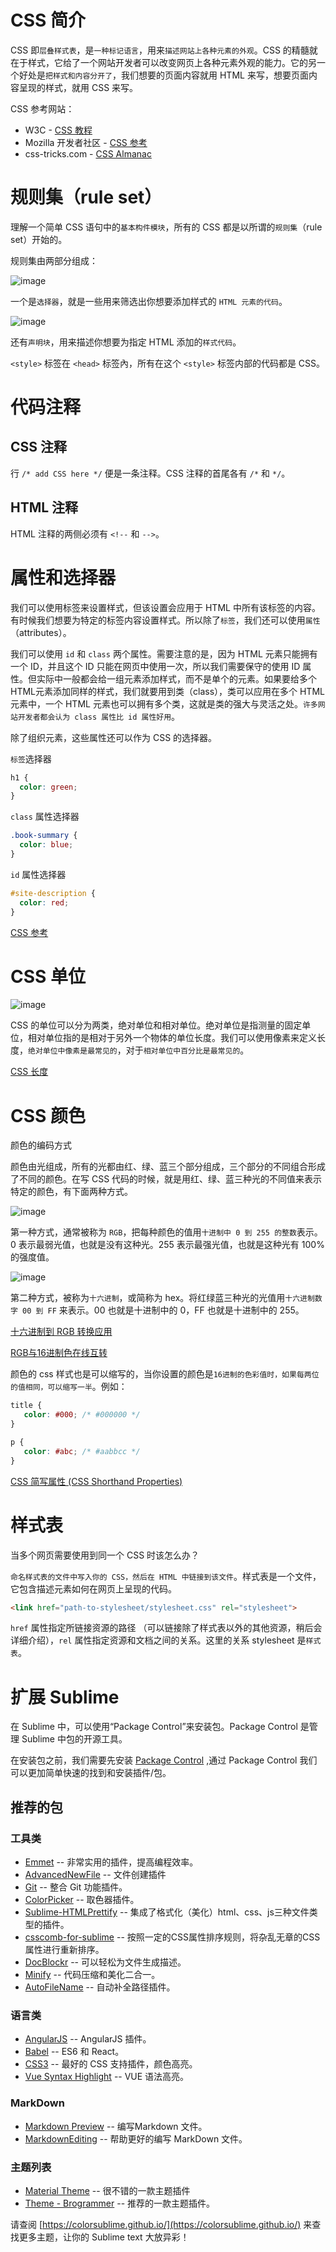 # CSS 简介

CSS 即`层叠样式表`，是`一种标记语言`，用来`描述网站上各种元素的外观`。CSS 的精髓就在于样式，它给了一个网站开发者可以改变网页上各种元素外观的能力。它的另一个好处是`把样式和内容分开了`，我们想要的页面内容就用 HTML 来写，想要页面内容呈现的样式，就用 CSS 来写。

CSS 参考网站：

* W3C - [CSS 教程](https://www.w3schools.com/css/)
* Mozilla 开发者社区 - [CSS 参考](https://developer.mozilla.org/zh-CN/docs/Web/CSS/Reference)
* css-tricks.com - [CSS Almanac](https://css-tricks.com/almanac/)

# 规则集（rule set）

理解一个简单 CSS 语句中的`基本构件模块`，所有的 CSS 都是以所谓的`规则集`（rule set）开始的。

规则集由两部分组成：

![image](https://github.com/huabinzhang427/memory-game/blob/master/docs/imgs/2018080209472532.png)

一个是`选择器`，就是一些用来筛选出你想要添加样式的 `HTML 元素的代码`。

![image](https://github.com/huabinzhang427/memory-game/blob/master/docs/imgs/20180802094742807.png)

还有`声明块`，用来描述你想要为指定 HTML 添加的`样式代码`。

`<style>` 标签在 `<head>` 标签內，所有在这个 `<style>` 标签内部的代码都是 CSS。

# 代码注释

## CSS 注释

行 `/* add CSS here */` 便是一条注释。CSS 注释的首尾各有 `/*` 和 `*/`。

## HTML 注释

HTML 注释的两侧必须有 `<!--` 和 `-->`。

# 属性和选择器

我们可以使用标签来设置样式，但该设置会应用于 HTML 中所有该标签的内容。有时候我们想要为特定的标签内容设置样式。所以除了`标签`，我们还可以使用`属性`（attributes）。

我们可以使用 `id` 和 `class` 两个属性。需要注意的是，因为 HTML 元素只能拥有一个 ID，并且这个 ID 只能在网页中使用一次，所以我们需要保守的使用 ID 属性。但实际中一般都会给一组元素添加样式，而不是单个的元素。如果要给多个 HTML元素添加同样的样式，我们就要用到类（class），类可以应用在多个 HTML 元素中，一个 HTML 元素也可以拥有多个类，这就是类的强大与灵活之处。`许多网站开发者都会认为 class 属性比 id 属性好用`。

除了组织元素，这些属性还可以作为 CSS 的选择器。


`标签`选择器

```css
h1 {
  color: green;
}
```

`class` 属性选择器

```css
.book-summary {
  color: blue;
}
```

`id` 属性选择器

```css
#site-description {
  color: red;
}
```

[CSS 参考](https://developer.mozilla.org/zh-CN/docs/Web/CSS/Reference)


# CSS 单位

![image](https://github.com/huabinzhang427/memory-game/blob/master/docs/imgs/20180802114728541.png)

CSS 的单位可以分为两类，绝对单位和相对单位。绝对单位是指测量的固定单位，相对单位指的是相对于另外一个物体的单位长度。我们可以使用像素来定义长度，`绝对单位中像素是最常见的`，对于`相对单位中百分比是最常见的`。

[CSS 长度](https://developer.mozilla.org/zh-CN/docs/Web/CSS/length)

# CSS 颜色

颜色的编码方式

颜色由光组成，所有的光都由红、绿、蓝三个部分组成，三个部分的不同组合形成了不同的颜色。在写 CSS 代码的时候，就是用红、绿、蓝三种光的不同值来表示特定的颜色，有下面两种方式。

![image](https://github.com/huabinzhang427/memory-game/blob/master/docs/imgs/20180802124348550.png)

第一种方式，通常被称为 `RGB`，把每种颜色的值用`十进制中 0 到 255 的整数`表示。0 表示最弱光值，也就是没有这种光。255 表示最强光值，也就是这种光有 100% 的强度值。 

![image](https://github.com/huabinzhang427/memory-game/blob/master/docs/imgs/20180802124412326.png)

第二种方式，被称为`十六进制`，或简称为 hex。将红绿蓝三种光的光值用`十六进制数字 00 到 FF` 来表示。00 也就是十进制中的 0，FF 也就是十进制中的 255。

[十六进制到 RGB 转换应用](http://hex.colorrrs.com/)

[RGB与16进制色在线互转](https://tool.css-js.com/rgba.html)

颜色的 css 样式也是可以缩写的，当你设置的颜色是`16进制的色彩值时，如果每两位的值相同，可以缩写一半`。例如：

```css
title {
   color: #000; /* #000000 */
}

p {
   color: #abc; /* #aabbcc */
}
```

[CSS 简写属性 (CSS Shorthand Properties)](https://developer.mozilla.org/zh-CN/docs/Web/CSS/Shorthand_properties)


# 样式表

当多个网页需要使用到同一个 CSS 时该怎么办？

`命名样式表的文件中写入你的 CSS，然后在 HTML 中链接到该文件`。样式表是一个文件，它包含描述元素如何在网页上呈现的代码。

```html
<link href="path-to-stylesheet/stylesheet.css" rel="stylesheet">
```

`href` 属性指定所链接资源的路径 （可以链接除了样式表以外的其他资源，稍后会详细介绍），`rel` 属性指定资源和文档之间的关系。这里的关系 stylesheet 是`样式表`。

# 扩展 Sublime

在 Sublime 中，可以使用“Package Control”来安装包。Package Control 是管理 Sublime 中包的开源工具。

在安装包之前，我们需要先安装 [Package Control](https://packagecontrol.io/) ,通过 Package Control 我们可以更加简单快速的找到和安装插件/包。

## 推荐的包

### 工具类

* [Emmet](https://packagecontrol.io/packages/Emmet) -- 非常实用的插件，提高编程效率。
* [AdvancedNewFile](https://packagecontrol.io/packages/AdvancedNewFile) -- 文件创建插件
* [Git](https://packagecontrol.io/packages/Git) -- 整合 Git 功能插件。
* [ColorPicker](https://packagecontrol.io/packages/ColorPicker) -- 取色器插件。
* [Sublime-HTMLPrettify](https://github.com/victorporof/Sublime-HTMLPrettify) -- 集成了格式化（美化）html、css、js三种文件类型的插件。
* [csscomb-for-sublime](https://github.com/csscomb/CSScomb-for-Sublime) -- 按照一定的CSS属性排序规则，将杂乱无章的CSS属性进行重新排序。
* [DocBlockr](https://packagecontrol.io/packages/DocBlockr) -- 可以轻松为文件生成描述。
* [Minify](https://packagecontrol.io/packages/Minify) -- 代码压缩和美化二合一。
* [AutoFileName](https://packagecontrol.io/packages/AutoFileName) -- 自动补全路径插件。

### 语言类

* [AngularJS](https://packagecontrol.io/packages/AngularJS) -- AngularJS 插件。
* [Babel](https://packagecontrol.io/packages/Babel) -- ES6 和 React。
* [CSS3](https://packagecontrol.io/packages/CSS3) -- 最好的 CSS 支持插件，颜色高亮。
* [Vue Syntax Highlight](https://packagecontrol.io/packages/Vue%20Syntax%20Highlight) -- VUE 语法高亮。

### MarkDown

* [Markdown Preview](https://github.com/revolunet/sublimetext-markdown-preview) -- 编写Markdown 文件。
* [MarkdownEditing](https://github.com/SublimeText-Markdown/MarkdownEditing) -- 帮助更好的编写 MarkDown 文件。

### 主题列表

* [Material Theme](https://packagecontrol.io/packages/Material%20Theme) -- 很不错的一款主题插件
* [Theme - Brogrammer](https://packagecontrol.io/packages/Theme%20-%20Brogrammer) -- 推荐的一款主题插件。



请查阅 [https://colorsublime.github.io/](https://colorsublime.github.io/) 来查找更多主题，让你的 Sublime text 大放异彩！